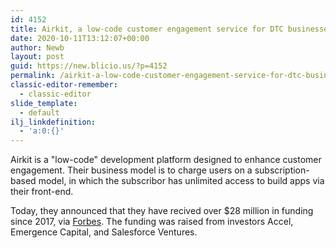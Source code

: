 ```yaml
---
id: 4152
title: Airkit, a low-code customer engagement service for DTC businesses, comes out of stealth with $28M in funding
date: 2020-10-11T13:12:07+00:00
author: Newb
layout: post
guid: https://new.blicio.us/?p=4152
permalink: /airkit-a-low-code-customer-engagement-service-for-dtc-businesses-comes-out-of-stealth-with-28m-in-funding/
classic-editor-remember:
  - classic-editor
slide_template:
  - default
ilj_linkdefinition:
  - 'a:0:{}'
---
```

Airkit is a "low-code" development platform designed to enhance customer engagement. Their business model is to charge users on a subscription-based model, in which the subscribor has unlimited access to build apps via their front-end.

Today, they announced that they have recived over $28 million in funding since 2017, via [Forbes](https://www.forbes.com/sites/igorbosilkovski/2020/10/06/low-code-platform-airkit-comes-out-of-stealth-and-announces-28-million-in-funding-since-inception/#56003798609c). The funding was raised from investors Accel, Emergence Capital, and Salesforce Ventures.